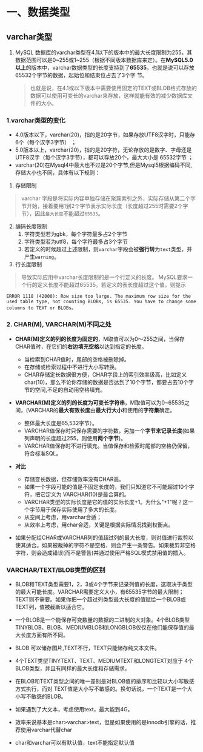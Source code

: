 
# 一、数据类型

## varchar类型
1. MySQL 数据库的varchar类型在4.1以下的版本中的最大长度限制为255，其数据范围可以是0~255或1~255（根据不同版本数据库来定）。在**MySQL5.0以上**的版本中，varchar数据类型的长度支持到了**65535**，也就是说可以存放65532个字节的数据，起始位和结束位占去了3个字 节。
   >也就是说，在4.1或以下版本中需要使用固定的TEXT或BLOB格式存放的数据可以使用可变长的varchar来存放，这样就能有效的减少数据库文 件的大小。

### 1.varchar类型的变化
- 4.0版本以下，varchar(20)，指的是20字节，如果存放UTF8汉字时，只能存6个（每个汉字3字节） ；
- 5.0版本以上，varchar(20)，指的是20字符，无论存放的是数字、字母还是UTF8汉字（每个汉字3字节），都可以存放20个，最大大小是 65532字节 ；
- varchar(20)在Mysql4中最大也不过是20个字节,但是Mysql5根据编码不同,存储大小也不同，具体有以下规则：

1. 存储限制
>varchar 字段是将实际内容单独存储在聚簇索引之外，实际存储从第二个字节开始，接着要用1到2个字节表示实际长度（长度超过255时需要2个字节），因此`最大长度`不能超过`65535`。
2. 编码长度限制
   1. 字符类型若为gbk，每个字符最多占2个字节
   2. 字符类型若为utf8，每个字符最多占3个字节
   3. 若定义的时候超过上述限制，则`varchar`字段会被**强行转**为`text`类型，并产生`warning`。
3. 行长度限制
>导致实际应用中varchar长度限制的是一个行定义的长度。 MySQL要求一个行的定义长度不能超过65535。若定义的表长度超过这个值，则提示
```log
ERROR 1118 (42000): Row size too large. The maximum row size for the used table type, not counting BLOBs, is 65535. You have to change some columns to TEXT or BLOBs。
```

### 2. CHAR(M), VARCHAR(M)不同之处

- **CHAR(M)**定义的**列的长度为固定的**，M取值可以为0～255之间，当保存CHAR值时，在它们的**右边填充空格**以达到指定的长度。
   - 当检索到CHAR值时，尾部的空格被删除掉。
   - 在存储或检索过程中不进行大小写转换。
   - CHAR存储定长数据很方便，CHAR字段上的索引效率级高，比如定义 char(10)，那么不论你存储的数据是否达到了10个字节，都要占去10个字节的空间,不足的自动用空格填充。

- **VARCHAR(M)**定义的列的长度为**可变长字符串**，M取值可以为0~65535之间，(VARCHAR的**最大有效长度**由**最大行大小**和使用的**字符集**确定。
  - 整体最大长度是65,532字节）。
  - VARCHAR值保存时只保存需要的字符数，另加一个**字节来记录长度**(如果列声明的长度超过255，则使用**两个字节**)。
  - VARCHAR值保存时不进行填充。当值保存和检索时尾部的空格仍保留，符合标准SQL。

- **对比**
  - 存储变长数据，但存储效率没有CHAR高。
  - 如果一个字段可能的值是不固定长度的，我们只知道它不可能超过10个字符，把它定义为 VARCHAR(10)是最合算的。
  - VARCHAR类型的实际长度是它的值的实际长度+1。为什么"+1"呢？这一个字节用于保存实际使用了多大的长度。 
  - 从空间上考虑，用varchar合适；
  - 从效率上考虑，用char合适，关键是根据实际情况找到权衡点。

- 如果分配给CHAR或VARCHAR列的值超过列的最大长度，则对值进行裁剪以使其适合。如果被裁掉的字符不是空格，则会产生一条警告。如果裁剪非空格字符，则会造成错误(而不是警告)并通过使用严格SQL模式禁用值的插入。

### VARCHAR/TEXT/BLOB类型的区别
- BLOB和TEXT类型需要1，2，3或4个字节来记录列值的长度，这取决于类型的最大可能长度。VARCHAR需要定义大小，有65535字节的最大限制；TEXT则不需要。如果你把一个超过列类型最大长度的值赋给一个BLOB或TEXT列，值被截断以适合它。

- 一个BLOB是一个能保存可变数量的数据的二进制的大对象。4个BLOB类型TINYBLOB、BLOB、MEDIUMBLOB和LONGBLOB仅仅在他们能保存值的最大长度方面有所不同。

- BLOB 可以储存图片,TEXT不行，TEXT只能储存纯文本文件。
- 4个TEXT类型TINYTEXT、TEXT、MEDIUMTEXT和LONGTEXT对应于 4个BLOB类型，并且有同样的最大长度和存储需求。
- 在BLOB和TEXT类型之间的唯一差别是对BLOB值的排序和比较以大小写敏感方式执行，而对 TEXT值是大小写不敏感的。换句话说，一个TEXT是一个大小写不敏感的BLOB。

- 如果遇到了大文本，考虑使用text，最大能到4G。

* 效率来说基本是char>varchar>text，但是如果使用的是Innodb引擎的话，推荐使用varchar代替char

* char和varchar可以有默认值，text不能指定默认值